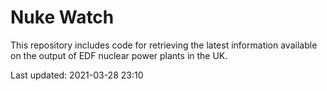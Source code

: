# Nuke Watch

This repository includes code for retrieving the latest information available on the output of EDF nuclear power plants in the UK.

Last updated: 2021-03-28 23:10